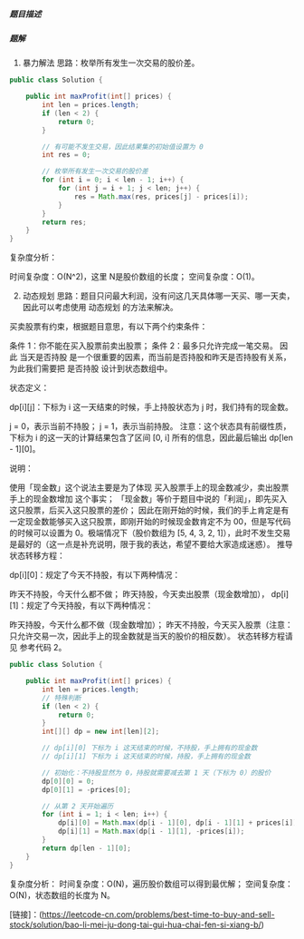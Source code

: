 ##### 题目描述
##### 题解
1. 暴力解法
思路：枚举所有发生一次交易的股价差。



```Java
public class Solution {

    public int maxProfit(int[] prices) {
        int len = prices.length;
        if (len < 2) {
            return 0;
        }

        // 有可能不发生交易，因此结果集的初始值设置为 0
        int res = 0;

        // 枚举所有发生一次交易的股价差
        for (int i = 0; i < len - 1; i++) {
            for (int j = i + 1; j < len; j++) {
                res = Math.max(res, prices[j] - prices[i]);
            }
        }
        return res;
    }
}
```
复杂度分析：

时间复杂度：O(N^2)，这里 N是股价数组的长度；
空间复杂度：O(1)。

2. 动态规划
思路：题目只问最大利润，没有问这几天具体哪一天买、哪一天卖，因此可以考虑使用 动态规划 的方法来解决。

买卖股票有约束，根据题目意思，有以下两个约束条件：

条件 1：你不能在买入股票前卖出股票；
条件 2：最多只允许完成一笔交易。
因此 当天是否持股 是一个很重要的因素，而当前是否持股和昨天是否持股有关系，为此我们需要把 是否持股 设计到状态数组中。

状态定义：

dp[i][j]：下标为 i 这一天结束的时候，手上持股状态为 j 时，我们持有的现金数。

j = 0，表示当前不持股；
j = 1，表示当前持股。
注意：这个状态具有前缀性质，下标为 i 的这一天的计算结果包含了区间 [0, i] 所有的信息，因此最后输出 dp[len - 1][0]。

说明：

使用「现金数」这个说法主要是为了体现 买入股票手上的现金数减少，卖出股票手上的现金数增加 这个事实；
「现金数」等价于题目中说的「利润」，即先买入这只股票，后买入这只股票的差价；
因此在刚开始的时候，我们的手上肯定是有一定现金数能够买入这只股票，即刚开始的时候现金数肯定不为 00，但是写代码的时候可以设置为 0。极端情况下（股价数组为 [5, 4, 3, 2, 1]），此时不发生交易是最好的（这一点是补充说明，限于我的表达，希望不要给大家造成迷惑）。
推导状态转移方程：

dp[i][0]：规定了今天不持股，有以下两种情况：

昨天不持股，今天什么都不做；
昨天持股，今天卖出股票（现金数增加），
dp[i][1]：规定了今天持股，有以下两种情况：

昨天持股，今天什么都不做（现金数增加）；
昨天不持股，今天买入股票（注意：只允许交易一次，因此手上的现金数就是当天的股价的相反数）。
状态转移方程请见 参考代码 2。
```Java
public class Solution {

    public int maxProfit(int[] prices) {
        int len = prices.length;
        // 特殊判断
        if (len < 2) {
            return 0;
        }
        int[][] dp = new int[len][2];

        // dp[i][0] 下标为 i 这天结束的时候，不持股，手上拥有的现金数
        // dp[i][1] 下标为 i 这天结束的时候，持股，手上拥有的现金数

        // 初始化：不持股显然为 0，持股就需要减去第 1 天（下标为 0）的股价
        dp[0][0] = 0;
        dp[0][1] = -prices[0];

        // 从第 2 天开始遍历
        for (int i = 1; i < len; i++) {
            dp[i][0] = Math.max(dp[i - 1][0], dp[i - 1][1] + prices[i]);
            dp[i][1] = Math.max(dp[i - 1][1], -prices[i]);
        }
        return dp[len - 1][0];
    }
}
```
复杂度分析：
时间复杂度：O(N)，遍历股价数组可以得到最优解；
空间复杂度：O(N)，状态数组的长度为 N。


[链接]：(https://leetcode-cn.com/problems/best-time-to-buy-and-sell-stock/solution/bao-li-mei-ju-dong-tai-gui-hua-chai-fen-si-xiang-b/)
